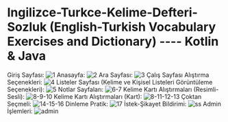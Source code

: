 # Ingilizce-Turkce-Kelime-Defteri-Sozluk (English-Turkish Vocabulary Exercises and Dictionary) ---- Kotlin & Java
Giriş Sayfası:
![1](https://user-images.githubusercontent.com/44004959/124678943-40653000-decc-11eb-8723-e8244a08f03e.PNG)
Anasayfa:
![2](https://user-images.githubusercontent.com/44004959/124678964-4b1fc500-decc-11eb-8eb6-46d912cd852d.PNG)
Ara Sayfası:
![3](https://user-images.githubusercontent.com/44004959/124678993-570b8700-decc-11eb-819c-817ab021bb6c.PNG)
Çalış Sayfası Alıştırma Seçenekleri:
![4](https://user-images.githubusercontent.com/44004959/124679039-6be81a80-decc-11eb-8f27-ba5b1792febe.PNG)
Listeler Sayfası (Kelime ve Kişisel Listeleri Görüntüleme Seçenekleri):
![5](https://user-images.githubusercontent.com/44004959/124679063-730f2880-decc-11eb-97b0-7266bff899a7.PNG)
Notlar Sayfaları:
![6-7](https://user-images.githubusercontent.com/44004959/124679126-8e7a3380-decc-11eb-8a29-397ec5eb5299.PNG)
Kelime Kartı Alıştırmaları (Resimli-Sesli):
![8-9-10](https://user-images.githubusercontent.com/44004959/124679255-bff2ff00-decc-11eb-96a5-411923c2aac6.PNG)
Kelime Kartı Alıştırmaları (Kart):
![8-11-12-13](https://user-images.githubusercontent.com/44004959/124679170-a487f400-decc-11eb-877e-90a2d4deccb1.PNG)
Çoktan Seçmeli:
![14-15-16](https://user-images.githubusercontent.com/44004959/124679320-d8fbb000-decc-11eb-8e88-a01f4ccdab02.PNG)
Dinleme Pratik:
![17](https://user-images.githubusercontent.com/44004959/124679347-e6b13580-decc-11eb-87e0-ee0816f5aec0.PNG)
İstek-Şikayet Bildirimi:
![ss](https://user-images.githubusercontent.com/44004959/124679422-05afc780-decd-11eb-8107-5977a32bb6fb.PNG)
Admin İşlemleri:
![admin](https://user-images.githubusercontent.com/44004959/124679404-fb8dc900-decc-11eb-8967-cf22565799af.PNG)





